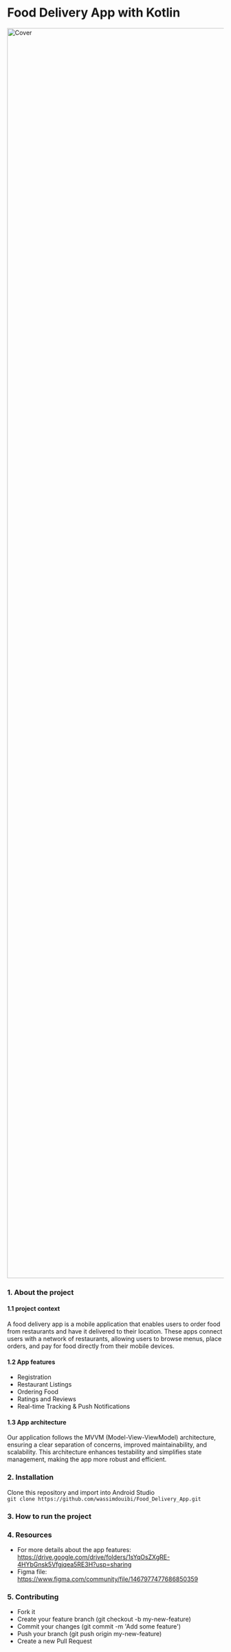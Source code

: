 Food Delivery App with Kotlin
=============================
<img width="2902" alt="Cover" src="https://github.com/user-attachments/assets/eb559976-277b-4142-9e65-e8260f2fe979" />

### 1. About the project
#### 1.1 project context
A food delivery app is a mobile application that enables users to order food from restaurants and have it delivered to their location. These apps connect users with a network of restaurants, allowing users to browse menus, place orders, and pay for food directly from their mobile devices.
#### 1.2 App features
  - Registration
  - Restaurant Listings
  - Ordering Food
  - Ratings and Reviews
  - Real-time Tracking & Push Notifications  
#### 1.3 App architecture
Our application follows the MVVM (Model-View-ViewModel) architecture, ensuring a clear separation of concerns, improved maintainability, and scalability. This architecture enhances testability and simplifies state management, making the app more robust and efficient.

### 2. Installation
Clone this repository and import into Android Studio  
`git clone https://github.com/wassimdouibi/Food_Delivery_App.git`

### 3. How to run the project

### 4. Resources
  - For more details about the app features: https://drive.google.com/drive/folders/1sYqOsZXgRE-4HYbGnsk5Vfgjqea5RE3H?usp=sharing
  - Figma file: https://www.figma.com/community/file/1467977477686850359

### 5. Contributing
  - Fork it
  - Create your feature branch (git checkout -b my-new-feature)
  - Commit your changes (git commit -m 'Add some feature')
  - Push your branch (git push origin my-new-feature)
  - Create a new Pull Request
